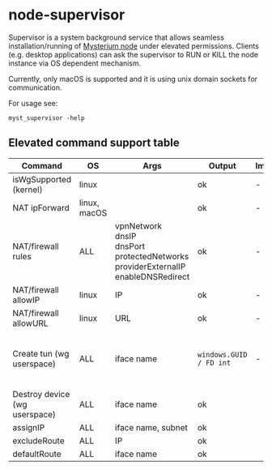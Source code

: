 # node-supervisor

Supervisor is a system background service that allows seamless installation/running of [Mysterium node](https://github.com/mysteriumnetwork/node) under elevated permissions.
Clients (e.g. desktop applications) can ask the supervisor to RUN or KILL the node instance via OS dependent mechanism.

Currently, only macOS is supported and it is using unix domain sockets for communication.

For usage see:

```
myst_supervisor -help
```

## Elevated command support table

| Command                           | OS           | Args | Output | Implemented | Notes |
| --------------------------------- | ------------ | ---- | ------ | ----------- | ----- |
| isWgSupported (kernel)            | linux        |      | ok     | -           | |
| NAT ipForward                     | linux, macOS |      | ok     | -           | | `sysctl -w net.ipv4.ip_forward=1` |
| NAT/firewall rules                | ALL          | vpnNetwork <br> dnsIP <br> dnsPort <br> protectedNetworks <br> providerExternalIP <br> enableDNSRedirect | ok | - | |
| NAT/firewall allowIP              | linux        | IP   | ok     | -           | |
| NAT/firewall allowURL             | linux        | URL  | ok     | -           | |
| Create tun (wg userspace)         | ALL          | iface name | `windows.GUID / FD int` | - | FD to be used in `wg/tun.CreateTUNFromFile(*os.File, int) (Device, error)` see `tun_linux.go/tun_darwin.go` <br> windows: `CreateTUNWithRequestedGUID` |
| Destroy device (wg userspace)     | ALL          | iface name | ok |
| assignIP                          | ALL          | iface name, subnet | ok |
| excludeRoute                      | ALL          | IP | ok |
| defaultRoute                      | ALL          | iface name | ok |
